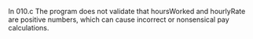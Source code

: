 In 010.c The program does not validate that hoursWorked and hourlyRate are positive numbers, which can cause incorrect or nonsensical pay calculations.